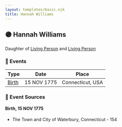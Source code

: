 ```yaml
---
layout: templates/basic.njk
title: Hannah Williams
---
```

## 🟣 Hannah Williams

Daughter of [Living Person](/people/5/55971024) and [Living Person](/people/6/62871690)

### 📆 Events

Type | Date | Place
------ | ------ | ------
[Birth](#event-9c130595-0473-40da-9afd-6dfdccb3b355) | 15 NOV 1775 | Connecticut, USA

### 📰 Event Sources

#### <a id="event-9c130595-0473-40da-9afd-6dfdccb3b355"></a> Birth, 15 NOV 1775
* The Town and City of Waterbury, Connecticut  - 154